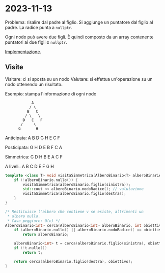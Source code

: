 # 2023-11-13

Problema: risalire dal padre al figlio. Si aggiunge un puntatore dal figlio al padre. La radice punta a `nullptr`.

Ogni nodo può avere due figli. È quindi composto da un array contenente puntatori ai due figli o `nullptr`.

[Implementazione](BinaryTree.cpp).

## Visite

Visitare: ci si sposta su un nodo
Valutare: si effettua un'operazione su un nodo ottenendo un risultato.

Esempio: stampa l'informazione di ogni nodo

```
            A
           / \
          B   C
         / \   \
        D   E   F
       /     \
      G       H
```

Anticipata:  A B D G H E C F

Posticipata: G H D E B F C A

Simmetrica:  G D H B E A C F

A livelli:   A B C D E F G H

```cpp
template <class T> void visitaSimmetrica(AlberoBinario<T> alberoBinario) {
    if (!alberoBinario.nullo()) {
        visitaSimmetrica(alberoBinario.figlio(sinistra));
        std::cout << alberoBinario.nodoRadice(); // valutazione
        visitaSimmetrica(alberoBinario.figlio(destra));
    }
}
```

```cpp
/* Restituisce l'albero che contiene v se esiste, altrimenti un
 * albero nullo.
 * Caso peggiore: O(n) */
AlberoBinario<int> cerca(AlberoBinario<int> alberoBinario, int obiettivo) {
    if (alberoBinario.nullo() || alberoBinario.nodoRadice() == obiettivo)
        return alberoBinario;

    alberoBinario<int> t = cerca(alberoBinario.figlio(sinistra), obiettivo);
    if (!t.nullo())
        return t;

    return cerca(alberoBinario.figlio(destra), obiettivo);
}
```
